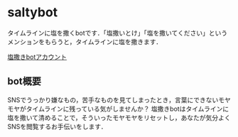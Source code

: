 # saltybot
タイムラインに塩を撒くbotです．「塩撒いとけ」「塩を撒いてください」というメンションをもらうと，タイムラインに塩を撒きます．

[塩撒きbotアカウント](https://misskey.io/@saltbot)

## bot概要
SNSでうっかり嫌なもの，苦手なものを見てしまったとき，言葉にできないモヤモヤがタイムラインに残っている気がしませんか？
塩撒きbotはタイムラインに塩を撒いて清めることで，そういったモヤモヤをリセットし，あなたが気分よくSNSを閲覧するお手伝いをします．

